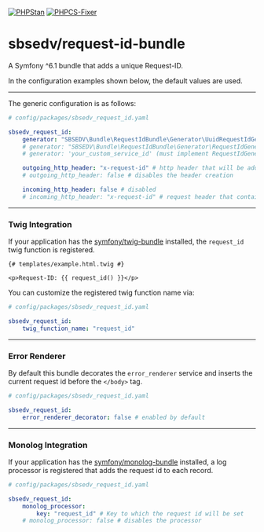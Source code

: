 [![PHPStan](https://github.com/SBSEDV/request-id-bundle/actions/workflows/phpstan.yml/badge.svg)](https://github.com/SBSEDV/request-id-bundle/actions/workflows/phpstan.yml)
[![PHPCS-Fixer](https://github.com/SBSEDV/request-id-bundle/actions/workflows/phpcsfixer.yml/badge.svg)](https://github.com/SBSEDV/request-id-bundle/actions/workflows/phpcsfixer.yml)

# sbsedv/request-id-bundle

A Symfony ^6.1 bundle that adds a unique Request-ID.

In the configuration examples shown below, the default values are used.

---

The generic configuration is as follows:

```yaml
# config/packages/sbsedv_request_id.yaml

sbsedv_request_id:
    generator: "SBSEDV\Bundle\RequestIdBundle\Generator\UuidRequestIdGenerator"
    # generator: "SBSEDV\Bundle\RequestIdBundle\Generator\RequestIdGenerator"
    # generator: 'your_custom_service_id' (must implement RequestIdGeneratorInterface)

    outgoing_http_header: "x-request-id" # http header that will be added
    # outgoing_http_header: false # disables the header creation

    incoming_http_header: false # disabled
    # incoming_http_header: "x-request-id" # request header that contains the Request-ID to use
```

---

### **Twig Integration**

If your application has the [symfony/twig-bundle](https://github.com/symfony/twig-bundle) installed, the `request_id` twig function is registered.

```twig
{# templates/example.html.twig #}

<p>Request-ID: {{ request_id() }}</p>
```

You can customize the registered twig function name via:

```yaml
# config/packages/sbsedv_request_id.yaml

sbsedv_request_id:
    twig_function_name: "request_id"
```

---

### **Error Renderer**

By default this bundle decorates the `error_renderer` service and inserts the current request id before the `</body>` tag.

```yaml
# config/packages/sbsedv_request_id.yaml

sbsedv_request_id:
    error_renderer_decorator: false # enabled by default
```

---

### **Monolog Integration**

If your application has the [symfony/monolog-bundle](https://github.com/symfony/monolog-bundle) installed, a log processor is registered that adds the request id to each record.

```yaml
# config/packages/sbsedv_request_id.yaml

sbsedv_request_id:
    monolog_processor:
        key: "request_id" # Key to which the request id will be set
    # monolog_processor: false # disables the processor
```
